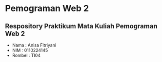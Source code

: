 # Pemograman Web 2
## Respository Praktikum  Mata Kuliah Pemograman Web 2
- Nama : Anisa Fitriyani
- NIM : 0110224145
- Rombel : TI04